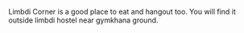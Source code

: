 Limbdi Corner is a good place to eat and hangout too.
You will find it outside limbdi hostel near gymkhana ground.
